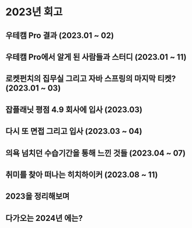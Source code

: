 # 2023년 회고

## 우테캠 Pro 결과 (2023.01 ~ 02)

## 우테캠 Pro에서 알게 된 사람들과 스터디 (2023.01 ~ 11)

## 로켓펀치의 집무실 그리고 자바 스프링의 마지막 티켓? (2023.01 ~ 03)

## 잡플래닛 평점 4.9 회사에 입사 (2023.03)

## 다시 또 면접 그리고 입사 (2023.03 ~ 04)

## 의욕 넘치던 수습기간을 통해 느낀 것들 (2023.04 ~ 07)

## 취미를 찾아 떠나는 히치하이커 (2023.08 ~ 11)

## 2023을 정리해보며

## 다가오는 2024년 에는?
